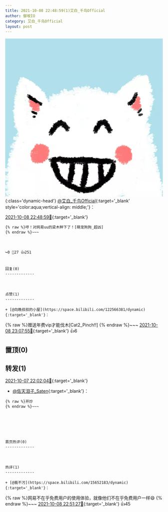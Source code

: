```yaml
---
title: 2021-10-08 22:48:59(1)艾白_千鸟Official
author: 御坂IO
category: 艾白_千鸟Official
layout: post
---
```


![img](/images/9ae8b9445fd0665cc014d9080156a45271be73c6.jpg){:class='dynamic-head'}
[@艾白_千鸟Official](https://space.bilibili.com/334537711/dynamic){:target='_blank' style='color:aqua;vertical-align: middle;'}：

[2021-10-08 22:48:59🔗](https://t.bilibili.com/579245656346587699){:target='_blank'}

~~~
{% raw %}哼！对网易uu的梁木种下了！[萌宠狗狗_超凶]
{% endraw %}~~~



↪️0 💬27 👍251


回复(0)
-------------



点赞(1)
-------------

+ [@向晚叔叔的小屋](https://space.bilibili.com/122566381/dynamic){:target='_blank'}：
~~~
{% raw %}赠送年费vip才能伐木[Cat2_Pinch!!]
{% endraw %}~~~
[2021-10-08 23:07:55🔗](https://t.bilibili.com/579245656346587699#reply5551142819){:target='_blank'} 👍6


置顶(0)
-------------



转发(1)
-------------

[2021-10-07 22:02:04🔗](https://t.bilibili.com/578862480837229868){:target='_blank'}
+ [@佐天泪子_Saten](https://space.bilibili.com/22646444/dynamic){:target='_blank'}：
~~~
{% raw %}开炒
{% endraw %}~~~






首页热评(0)
-------------



热评(1)
-------------

+ [@莪不污](https://space.bilibili.com/15652183/dynamic){:target='_blank'}：
~~~
{% raw %}网易不在乎免费用户的使用体验，就像他们不在乎免费用户一样😄
{% endraw %}~~~
[2021-10-08 22:51:27🔗](https://t.bilibili.com/579245656346587699#reply5551035507){:target='_blank'} 👍45


